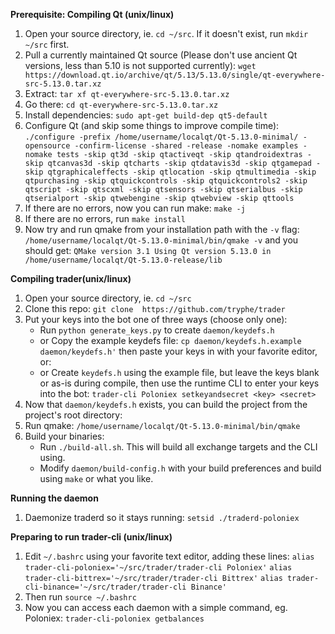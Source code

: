 **Prerequisite: Compiling Qt (unix/linux)**
 1. Open your source directory, ie. `cd ~/src`. If it doesn't exist, run `mkdir ~/src` first.
 3. Pull a currently maintained Qt source (Please don't use ancient Qt versions, less than 5.10 is not supported currently): `wget https://download.qt.io/archive/qt/5.13/5.13.0/single/qt-everywhere-src-5.13.0.tar.xz`
 4. Extract: `tar xf qt-everywhere-src-5.13.0.tar.xz`
 5. Go there: `cd qt-everywhere-src-5.13.0.tar.xz`
 6. Install dependencies: `sudo apt-get build-dep qt5-default`
 7. Configure Qt (and skip some things to improve compile time): 
`./configure -prefix /home/username/localqt/Qt-5.13.0-minimal/ -opensource -confirm-license -shared -release -nomake examples -nomake tests -skip qt3d -skip qtactiveqt -skip qtandroidextras -skip qtcanvas3d -skip qtcharts -skip qtdatavis3d -skip qtgamepad -skip qtgraphicaleffects -skip qtlocation -skip qtmultimedia -skip qtpurchasing -skip qtquickcontrols -skip qtquickcontrols2 -skip qtscript -skip qtscxml -skip qtsensors -skip qtserialbus -skip qtserialport -skip qtwebengine -skip qtwebview -skip qttools`
 8. If there are no errors, now you can run make: `make -j`
 9. If there are no errors, run `make install`
 11. Now try and run qmake from your installation path with the `-v` flag: `/home/username/localqt/Qt-5.13.0-minimal/bin/qmake -v` and you should get:
`QMake version 3.1
Using Qt version 5.13.0 in /home/username/localqt/Qt-5.13.0-release/lib`

**Compiling trader(unix/linux)**
 1. Open your source directory, ie. `cd ~/src` 
 2. Clone this repo: `git clone  https://github.com/tryphe/trader`
 3. Put your keys into the bot one of three ways (choose only one):
	- Run `python generate_keys.py` to create `daemon/keydefs.h`
	- or Copy the example keydefs file: `cp daemon/keydefs.h.example daemon/keydefs.h'` then paste your keys in with your favorite editor, or:
	- or Create `keydefs.h` using the example file, but leave the keys blank or as-is during compile, then use the runtime CLI to enter your keys into the bot: `trader-cli Poloniex setkeyandsecret <key> <secret>`
 5. Now that `daemon/keydefs.h` exists, you can build the project from the project's root directory:
 6. Run qmake: `/home/username/localqt/Qt-5.13.0-minimal/bin/qmake`
 7. Build your binaries:
	- Run `./build-all.sh`. This will build all exchange targets and the CLI using.
	- Modify `daemon/build-config.h` with your build preferences and build using `make` or what you like.

**Running the daemon**
1. Daemonize traderd so it stays running: `setsid ./traderd-poloniex`

**Preparing to run trader-cli (unix/linux)**
 1. Edit `~/.bashrc` using your favorite text editor, adding these lines:
`alias trader-cli-poloniex='~/src/trader/trader-cli Poloniex'`
`alias trader-cli-bittrex='~/src/trader/trader-cli Bittrex'`
`alias trader-cli-binance='~/src/trader/trader-cli Binance'`
 19. Then run `source ~/.bashrc`
 20. Now you can access each daemon with a simple command, eg. Poloniex: `trader-cli-poloniex getbalances`
